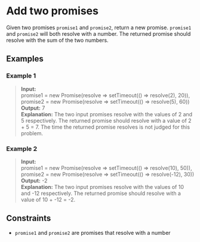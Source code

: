 # Add two promises
Given two promises `promise1` and `promise2`, return a new promise. `promise1` and `promise2` will both resolve with a number. The returned promise should resolve with the sum of the two numbers.

## Examples
### Example 1
> **Input:**  
> promise1 = new Promise(resolve => setTimeout(() => resolve(2), 20)),  
> promise2 = new Promise(resolve => setTimeout(() => resolve(5), 60))  
> **Output:** 7  
> **Explanation:** The two input promises resolve with the values of 2 and 5 respectively. The returned promise should resolve with a value of 2 + 5 = 7. The time the returned promise resolves is not judged for this problem.

### Example 2
> **Input:**  
> promise1 = new Promise(resolve => setTimeout(() => resolve(10), 50)),  
> promise2 = new Promise(resolve => setTimeout(() => resolve(-12), 30))  
> **Output:** -2  
> **Explanation:** The two input promises resolve with the values of 10 and -12 respectively. The returned promise should resolve with a value of 10 + -12 = -2.

## Constraints
* `promise1` and `promise2` are promises that resolve with a number
